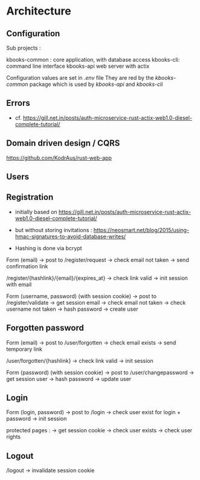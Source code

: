 # Architecture

## Configuration

Sub projects :

kbooks-common : core application, with database access
kbooks-cli: command line interface
kbooks-api
  web server with actix

Configuration values are set in _.env_ file
They are red by the _kbooks-common_ package which is used by _kbooks-api_ and _kbooks-cli_

## Errors

* cf. https://gill.net.in/posts/auth-microservice-rust-actix-web1.0-diesel-complete-tutorial/

## Domain driven design / CQRS

https://github.com/KodrAus/rust-web-app

## Users

## Registration

* initially based on https://gill.net.in/posts/auth-microservice-rust-actix-web1.0-diesel-complete-tutorial/
* but without storing invitations : https://neosmart.net/blog/2015/using-hmac-signatures-to-avoid-database-writes/

* Hashing is done via bcrypt

Form (email) -> post to
/register/request 
  -> check email not taken
  -> send confirmation link 

/register/{hashlink}/{email}/{expires_at} 
  -> check link valid 
  -> init session with email

Form (username, password) (with session cookie) -> post to
/register/validate
  -> get session email
  -> check email not taken
  -> check username not taken
  -> hash password
  -> create user

## Forgotten  password

Form (email) -> post to
/user/forgotten 
  -> check email exists
  -> send temporary link 

/user/forgotten/{hashlink}
  -> check link valid 
  -> init session

Form (password) (with session cookie) -> post to
/user/changepassword
  -> get session user
  -> hash password
  -> update user

## Login

Form (login, password) -> post to
/login
  -> check user exist for login + password
  -> init session

protected pages :
  -> get session cookie
  -> check user exists
  -> check user rights

## Logout

/logout
 -> invalidate session cookie
